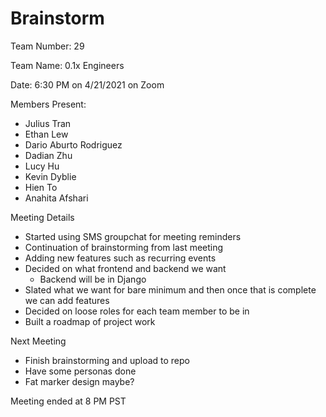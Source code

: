 # Brainstorm

Team Number: 29

Team Name: 0.1x Engineers

Date: 6:30 PM on 4/21/2021 on Zoom

Members Present:

- Julius Tran
- Ethan Lew
- Dario Aburto Rodriguez
- Dadian Zhu
- Lucy Hu
- Kevin Dyblie
- Hien To
- Anahita Afshari

Meeting Details
- Started using SMS groupchat for meeting reminders
- Continuation of brainstorming from last meeting
- Adding new features such as recurring events
- Decided on what frontend and backend we want
  - Backend will be in Django
- Slated what we want for bare minimum and then once that is complete we can add features
- Decided on loose roles for each team member to be in
- Built a roadmap of project work

Next Meeting
- Finish brainstorming and upload to repo
- Have some personas done
- Fat marker design maybe?
  
Meeting ended at 8 PM PST